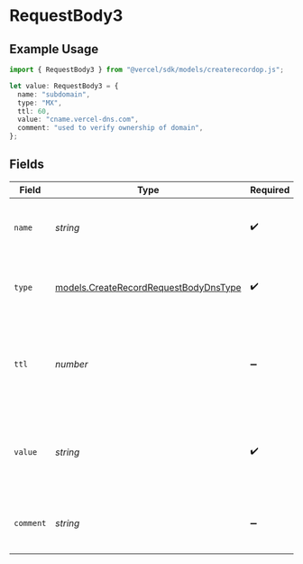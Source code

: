 # RequestBody3

## Example Usage

```typescript
import { RequestBody3 } from "@vercel/sdk/models/createrecordop.js";

let value: RequestBody3 = {
  name: "subdomain",
  type: "MX",
  ttl: 60,
  value: "cname.vercel-dns.com",
  comment: "used to verify ownership of domain",
};
```

## Fields

| Field                                                                                  | Type                                                                                   | Required                                                                               | Description                                                                            | Example                                                                                |
| -------------------------------------------------------------------------------------- | -------------------------------------------------------------------------------------- | -------------------------------------------------------------------------------------- | -------------------------------------------------------------------------------------- | -------------------------------------------------------------------------------------- |
| `name`                                                                                 | *string*                                                                               | :heavy_check_mark:                                                                     | A subdomain name or an empty string for the root domain.                               | subdomain                                                                              |
| `type`                                                                                 | [models.CreateRecordRequestBodyDnsType](../models/createrecordrequestbodydnstype.md)   | :heavy_check_mark:                                                                     | The type of record, it could be one of the valid DNS records.                          |                                                                                        |
| `ttl`                                                                                  | *number*                                                                               | :heavy_minus_sign:                                                                     | The TTL value. Must be a number between 60 and 2147483647. Default value is 60.        | 60                                                                                     |
| `value`                                                                                | *string*                                                                               | :heavy_check_mark:                                                                     | An ALIAS virtual record pointing to a hostname resolved to an A record on server side. | cname.vercel-dns.com                                                                   |
| `comment`                                                                              | *string*                                                                               | :heavy_minus_sign:                                                                     | A comment to add context on what this DNS record is for                                | used to verify ownership of domain                                                     |
